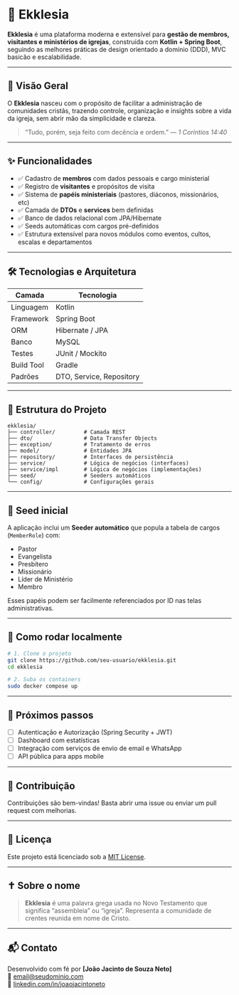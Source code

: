 # 🙏 Ekklesia

**Ekklesia** é uma plataforma moderna e extensível para **gestão de membros, visitantes e ministérios de igrejas**, construída com **Kotlin + Spring Boot**, seguindo as melhores práticas de design orientado a domínio (DDD), MVC basicão e escalabilidade.

---

## 🚀 Visão Geral

O **Ekklesia** nasceu com o propósito de facilitar a administração de comunidades cristãs, trazendo controle, organização e insights sobre a vida da igreja, sem abrir mão da simplicidade e clareza.

> “Tudo, porém, seja feito com decência e ordem.” — *1 Coríntios 14:40*

---

## ✨ Funcionalidades

- ✅ Cadastro de **membros** com dados pessoais e cargo ministerial
- ✅ Registro de **visitantes** e propósitos de visita
- ✅ Sistema de **papéis ministeriais** (pastores, diáconos, missionários, etc)
- ✅ Camada de **DTOs** e **services** bem definidas
- ✅ Banco de dados relacional com JPA/Hibernate
- ✅ Seeds automáticas com cargos pré-definidos
- ✅ Estrutura extensível para novos módulos como eventos, cultos, escalas e departamentos

---

## 🛠️ Tecnologias e Arquitetura

| Camada       | Tecnologia                     |
|--------------|--------------------------------|
| Linguagem    | Kotlin                         |
| Framework    | Spring Boot                    |
| ORM          | Hibernate / JPA                |
| Banco        | MySQL                          |
| Testes       | JUnit / Mockito                |
| Build Tool   | Gradle                         |
| Padrões      | DTO, Service, Repository       |

---

## 🧱 Estrutura do Projeto

```
ekklesia/
├── controller/         # Camada REST
├── dto/                # Data Transfer Objects
├── exception/          # Tratamento de erros
├── model/              # Entidades JPA
├── repository/         # Interfaces de persistência
├── service/            # Lógica de negócios (interfaces)
├── service/impl        # Lógica de negócios (implementações)
├── seed/               # Seeders automáticos
└── config/             # Configurações gerais
```

---

## 🌱 Seed inicial

A aplicação inclui um **Seeder automático** que popula a tabela de cargos (`MemberRole`) com:

- Pastor
- Evangelista
- Presbítero
- Missionário
- Líder de Ministério
- Membro

Esses papéis podem ser facilmente referenciados por ID nas telas administrativas.

---

## 🧪 Como rodar localmente

```bash
# 1. Clone o projeto
git clone https://github.com/seu-usuario/ekklesia.git
cd ekklesia

# 2. Suba os containers
sudo docker compose up
```

---

## 🧩 Próximos passos

- [ ] Autenticação e Autorização (Spring Security + JWT)
- [ ] Dashboard com estatísticas
- [ ] Integração com serviços de envio de email e WhatsApp
- [ ] API pública para apps mobile

---

## 🙌 Contribuição

Contribuições são bem-vindas! Basta abrir uma issue ou enviar um pull request com melhorias.

---

## 📜 Licença

Este projeto está licenciado sob a [MIT License](LICENSE).

---

## ✝️ Sobre o nome

> **Ekklesia** é uma palavra grega usada no Novo Testamento que significa “assembleia” ou “igreja”. Representa a comunidade de crentes reunida em nome de Cristo.

---

## 📬 Contato

Desenvolvido com fé por **[João Jacinto de Souza Neto]**  
📧 email@seudominio.com  
🔗 [linkedin.com/in/joaojacintoneto](https://www.linkedin.com/in/joaojacintoneto/)
